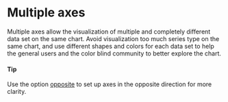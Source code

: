 # Multiple axes

Multiple axes allow the visualization of multiple and completely different data set on the same chart.
Avoid visualization too much series type on the same chart, and use different shapes and colors for each data set to help the general users and the color blind community to better explore the chart.

#### Tip

Use the option [opposite](https://api.highcharts.com/highcharts/yAxis.opposite) to set up axes in the opposite direction for more clarity.
